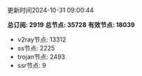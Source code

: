 更新时间2024-10-31 09:00:44

**总订阅: 2919**
**总节点: 35728**
**有效节点: 18039**
- v2ray节点: 13312
- ss节点: 2225
- trojan节点: 2493
- ssr节点: 9
